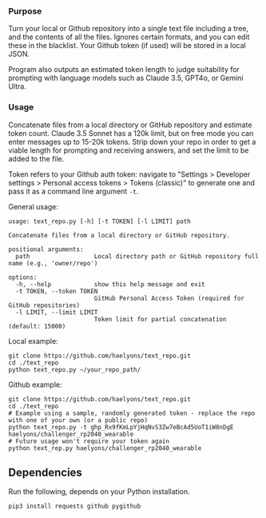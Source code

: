 ### Purpose
Turn your local or Github repository into a single text file including a tree, and the contents of all the files. Ignores certain formats, and you can edit these in the blacklist. Your Github token (if used) will be stored in a local JSON. 

Program also outputs an estimated token length to judge suitability for prompting with language models such as Claude 3.5, GPT4o, or Gemini Ultra.  

### Usage
Concatenate files from a local directory or GitHub repository and estimate token count. Claude 3.5 Sonnet has a 120k limit, but on free mode you can enter messages up to 15-20k tokens. Strip down your repo in order to get a viable length for prompting and receiving answers, and set the limit to be added to the file.

Token refers to your Github auth token: navigate to "Settings > Developer settings > Personal access tokens > Tokens (classic)" to generate one and pass it as a command line argument `-t`.

General usage:
```
usage: text_repo.py [-h] [-t TOKEN] [-l LIMIT] path

Concatenate files from a local directory or GitHub repository.

positional arguments:
  path                  Local directory path or GitHub repository full name (e.g., 'owner/repo')

options:
  -h, --help            show this help message and exit
  -t TOKEN, --token TOKEN
                        GitHub Personal Access Token (required for GitHub repositories)
  -l LIMIT, --limit LIMIT
                        Token limit for partial concatenation (default: 15000)
```

Local example:
```
git clone https://github.com/haelyons/text_repo.git
cd ./text_repo
python text_repo.py ~/your_repo_path/
```

Github example:
```
git clone https://github.com/haelyons/text_repo.git
cd ./text_repo
# Example using a sample, randomly generated token - replace the repo with one of your own (or a public repo)
python text_repo.py -t ghp_Rx9fKmLpYjHqNvS3Zw7eBcAd5UoT1iW8nDgE haelyons/challenger_rp2040_wearable
# Future usage won't require your token again
python text_rep.py haelyons/challenger_rp2040_wearable  
```
## Dependencies
Run the following, depends on your Python installation. 
```
pip3 install requests github pygithub
``` 
